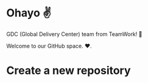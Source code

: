 # Ohayo ✌️

<!-- <img width="407" alt="modernapps" src="https://github.com/TW-ModernApps/.github/assets/4567469/1ff4dfcf-b513-47de-b313-db20a56265ad"> -->

GDC (Global Delivery Center) team from TeamWork! 🦄  

Welcome to our GitHub space. ❤️.

# Create a new repository

<!-- If you need to create a new Terraform repository for a customer or a project, follow these steps :

- Create a new repository with and select the correct template according the Cloud Provider you need : Azure or AWS. You can also open the repository template and click on Use this template

- Define its name, but follow this convention : customer-project-[sub-project/extra-string]. If it is an internal project, set customer to teamwork. The objective of the convention is to let repositories owners the choice to create multiple repositories for a project or aggregate then under a single repository : For a project, you can have an environment by repository or create all your environment under one repository. It also makes easier to seek for all project for a specific customer. Here are some valids examples :
  - teamwork-app1
  - mycustomerA-landing-zone-network
  - mycustomerB-sap-dev

- Create it and then follow the template rules that are describe in your new project README.md file : you will setup branch rules and environment variables. -->
